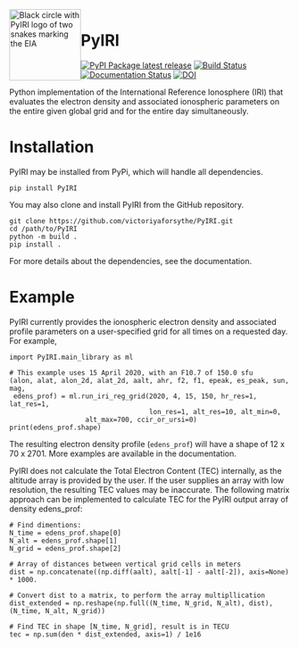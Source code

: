 <img width="128" height="128" src="https://raw.githubusercontent.com/victoriyaforsythe/PyIRI/main/docs/figures/PyIRI_logo.png" alt="Black circle with PyIRI logo of two snakes marking the EIA" title="PyIRI Logo" style="float:left;">

# PyIRI
[![PyPI Package latest release](https://img.shields.io/pypi/v/PyIRI.svg)](https://pypi.org/project/PyIRI/)
[![Build Status](https://github.com/victoriyaforsythe/PyIRI/actions/workflows/main.yml/badge.svg)](https://github.com/victoriyaforsythe/PyIRI/actions/workflows/main.yml)
[![Documentation Status](https://readthedocs.org/projects/pyiri/badge/?version=latest)](https://pyiri.readthedocs.io/en/latest/?badge=latest)
[![DOI](https://zenodo.org/badge/DOI/10.5281/zenodo.8235173.svg)](https://doi.org/10.5281/zenodo.8235173)

Python implementation of the International Reference Ionosphere (IRI) that
evaluates the electron density and associated ionospheric parameters on the
entire given global grid and for the entire day simultaneously. 

# Installation

PyIRI may be installed from PyPi, which will handle all dependencies.

```
pip install PyIRI
```

You may also clone and install PyIRI from the GitHub repository.

```
git clone https://github.com/victoriyaforsythe/PyIRI.git
cd /path/to/PyIRI
python -m build .
pip install .
```

For more details about the dependencies, see the documentation.

# Example

PyIRI currently provides the ionospheric electron density and associated profile
parameters on a user-specified grid for all times on a requested day.  For
example,

```
import PyIRI.main_library as ml

# This example uses 15 April 2020, with an F10.7 of 150.0 sfu
(alon, alat, alon_2d, alat_2d, aalt, ahr, f2, f1, epeak, es_peak, sun, mag,
 edens_prof) = ml.run_iri_reg_grid(2020, 4, 15, 150, hr_res=1, lat_res=1,
                                   lon_res=1, alt_res=10, alt_min=0,
				   alt_max=700, ccir_or_ursi=0)
print(edens_prof.shape)
```

The resulting electron density profile (`edens_prof`) will have a shape of
12 x 70 x 2701.  More examples are available in the documentation.


PyIRI does not calculate the Total Electron Content (TEC) internally, as
the altitude array is provided by the user. If the user supplies an
array with low resolution, the resulting TEC values may be inaccurate.
The following matrix approach can be implemented to calculate TEC for the
PyIRI output array of density edens_prof:

```
# Find dimentions:
N_time = edens_prof.shape[0]
N_alt = edens_prof.shape[1]
N_grid = edens_prof.shape[2]

# Array of distances between vertical grid cells in meters
dist = np.concatenate((np.diff(aalt), aalt[-1] - aalt[-2]), axis=None) * 1000.

# Convert dist to a matrix, to perform the array multipllication
dist_extended = np.reshape(np.full((N_time, N_grid, N_alt), dist), (N_time, N_alt, N_grid))

# Find TEC in shape [N_time, N_grid], result is in TECU
tec = np.sum(den * dist_extended, axis=1) / 1e16

```
